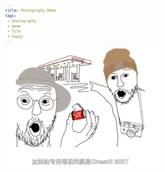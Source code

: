 ```yaml
---
title: Photography Meme
tags:
 - photography
 - meme
 - film
 - happy
---
```


![](photography/Photography_meme/attachments/QQ图片20230424193512.png)